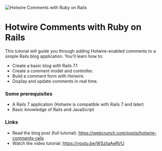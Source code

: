 ![Hotwire Comments with Ruby on Rails](https://f001.backblazeb2.com/file/webcrunch/hotwire-comments/hotwire-comments-ruby-on-rails.jpg)

# Hotwire Comments with Ruby on Rails 

This tutorial will guide you through adding Hotwire-enabled comments to a simple Rails blog application. You'll learn how to:

- Create a basic blog with Rails 7.1
- Create a comment model and controller.
- Build a comment form with Hotwire.
- Display and update comments in real time.

### Some prerequisites

- A Rails 7 application (Hotwire is compatible with Rails 7 and later)
- Basic knowledge of Rails and JavaScript

### Links

- Read the blog post (full tutorial): https://webcrunch.com/posts/hotwire-comments-rails
- Watch the video tutorial: https://youtu.be/WSzliaAeRVU
